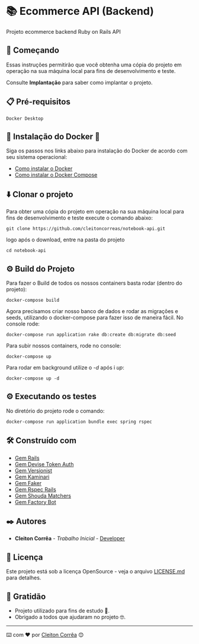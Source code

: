 <!-- <p align="center">
  <img src="https://github.com/cleitoncorreas/cleitoncorreas/blob/05f3e3270cecc653a1d29952e8e9555533e742de/Projetos/Notebook/Logo/logo.png" width="200" height="200" />
</p>
 -->
<br>

# 📚 Ecommerce API (Backend)
Projeto ecommerce backend Ruby on Rails API

## 🚀 Começando
Essas instruções permitirão que você obtenha uma cópia do projeto em operação na sua máquina local para fins de desenvolvimento e teste.

Consulte **Implantação** para saber como implantar o projeto.

## 📋 Pré-requisitos

```
Docker Desktop
```

## 🔧 Instalação do Docker 🐳
Siga os passos nos links abaixo para instalação do Docker de acordo com seu sistema operacional:

* [Como instalar o Docker](https://docs.docker.com/engine/installation/)
* [Como instalar o Docker Compose](https://docs.docker.com/compose/)

## ⬇️ Clonar o projeto
Para obter uma cópia do projeto em operação na sua máquina local para fins de desenvolvimento e teste execute o comando abaixo:

```
git clone https://github.com/cleitoncorreas/notebook-api.git
```

logo após o download, entre na pasta do projeto

```
cd notebook-api
```

## ⚙️ Build do Projeto
Para fazer o Build de todos os nossos containers basta rodar (dentro do projeto):

```
docker-compose build
```

Agora precisamos criar nosso banco de dados e rodar as migrações e seeds, utilizando o docker-compose para fazer isso de maneira fácil. No console rode:

```
docker-compose run application rake db:create db:migrate db:seed
```

Para subir nossos containers, rode no console:

```
docker-compose up
```

Para rodar em background utilize o _-d_ após i _up_:

```
docker-compose up -d
```

## ⚙️ Executando os testes

No diretório do projeto rode o comando:

```
docker-compose run application bundle exec spring rspec
```

## 🛠️ Construído com

* [Gem Rails](https://github.com/rails/rails/)
* [Gem Devise Token Auth](https://github.com/heartcombo/devise)
* [Gem Versionist](https://github.com/bploetz/versionist)
* [Gem Kaminari](https://github.com/kaminari/kaminari)
* [Gem Faker](https://github.com/faker-ruby/faker)
* [Gem Rspec Rails](https://github.com/rspec/rspec-rails)
* [Gem Shouda Matchers](https://github.com/thoughtbot/shoulda-matchers)
* [Gem Factory Bot](https://github.com/thoughtbot/factory_bot)

## ✒️ Autores

* **Cleiton Corrêa** - *Trabalho Inicial* - [Developer](https://github.com/cleitoncorreas)

## 📄 Licença

Este projeto está sob a licença OpenSource - veja o arquivo [LICENSE.md](https://github.com/cleitoncorreas/notebook_api/LICENSE.md) para detalhes.

## 🎁 Gratidão

* Projeto utilizado para fins de estudo 📢.
* Obrigado a todos que ajudaram no projeto 🤓.


---
⌨️ com ❤️ por [Cleiton Corrêa](https://github.com/cleitoncorreas) 😊

